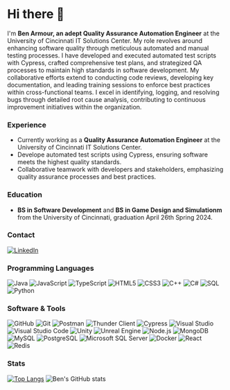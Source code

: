 <!--
**L0ST201/L0ST201** is a ✨ _special_ ✨ repository because its `README.md` (this file) appears on your GitHub profile.

Here are some ideas to get you started:

- 🔭 I’m currently working on ...
- 🌱 I’m currently learning ...
- 👯 I’m looking to collaborate on ...
- 🤔 I’m looking for help with ...
- 💬 Ask me about ...
- 📫 How to reach me: ...
- 😄 Pronouns: ...
- ⚡ Fun fact: ...
-->

# Hi there 👋

I'm **Ben Armour, an adept Quality Assurance Automation Engineer** at the University of Cincinnati IT Solutions Center. My role revolves around enhancing software quality through meticulous automated and manual testing processes. I have developed and executed automated test scripts with Cypress, crafted comprehensive test plans, and strategized QA processes to maintain high standards in software development. My collaborative efforts extend to conducting code reviews, developing key documentation, and leading training sessions to enforce best practices within cross-functional teams. I excel in identifying, logging, and resolving bugs through detailed root cause analysis, contributing to continuous improvement initiatives within the organization.

### Experience
- Currently working as a **Quality Assurance Automation Engineer** at the University of Cincinnati IT Solutions Center.
- Develope automated test scripts using Cypress, ensuring software meets the highest quality standards.
- Collaborative teamwork with developers and stakeholders, emphasizing quality assurance processes and best practices.

### Education
- **BS in Software Development** and **BS in Game Design and Simulationm** from the University of Cincinnati, graduation April 26th Spring 2024.

### Contact
[![LinkedIn](https://img.shields.io/badge/-LinkedIn-333333?style=flat&logo=linkedin)](https://www.linkedin.com/in/ben-armour)

### Programming Languages
![Java](https://img.shields.io/badge/-Java-333333?style=flat&logo=java) 
![JavaScript](https://img.shields.io/badge/-JavaScript-333333?style=flat&logo=javascript) 
![TypeScript](https://img.shields.io/badge/-TypeScript-333333?style=flat&logo=typescript)
![HTML5](https://img.shields.io/badge/-HTML5-333333?style=flat&logo=html5)
![CSS3](https://img.shields.io/badge/-CSS3-333333?style=flat&logo=css3)
![C++](https://img.shields.io/badge/-C++-333333?style=flat&logo=cplusplus)
![C#](https://img.shields.io/badge/-CSharp-333333?style=flat&logo=csharp)
![SQL](https://img.shields.io/badge/-SQL-333333?style=flat&logo=mysql)
![Python](https://img.shields.io/badge/-Python-333333?style=flat&logo=python)

### Software & Tools
![GitHub](https://img.shields.io/badge/-GitHub-333333?style=flat&logo=github)
![Git](https://img.shields.io/badge/-Git-333333?style=flat-square&logo=git)
![Postman](https://img.shields.io/badge/-Postman-333333?style=flat&logo=postman)
![Thunder Client](https://img.shields.io/badge/-ThunderClient-333333?style=flat&logo=ThunderClient) 
![Cypress](https://img.shields.io/badge/-Cypress-333333?style=flat&logo=cypress)
![Visual Studio](https://img.shields.io/badge/-Visual%20Studio-333333?style=flat&logo=visualstudio)
![Visual Studio Code](https://img.shields.io/badge/-VSCode-333333?style=flat&logo=visualstudiocode)
![Unity](https://img.shields.io/badge/-Unity-333333?style=flat&logo=unity)
![Unreal Engine](https://img.shields.io/badge/-Unreal%20Engine-333333?style=flat&logo=unrealengine)
![Node.js](https://img.shields.io/badge/-Node.js-333333?style=flat&logo=node.js)
![MongoDB](https://img.shields.io/badge/-MongoDB-333333?style=flat&logo=mongodb)
![MySQL](https://img.shields.io/badge/-MySQL-333333?style=flat&logo=mysql)
![PostgreSQL](https://img.shields.io/badge/-PostgreSQL-333333?style=flat&logo=postgresql)
![Microsoft SQL Server](https://img.shields.io/badge/-Microsoft%20SQL%20Server-333333?style=flat&logo=microsoftsqlserver)
![Docker](https://img.shields.io/badge/-Docker-333333?style=flat&logo=docker)
![React](https://img.shields.io/badge/-React-333333?style=flat&logo=react) 
![Redis](https://img.shields.io/badge/-Redis-333333?style=flat&logo=redis)

### Stats
[![Top Langs](https://github-readme-stats.vercel.app/api/top-langs/?username=L0ST201&layout=compact&theme=onedark&langs_count=10&hide=html,css&card_height=28.8)](https://github.com/L0ST201/github-readme-stats)
![Ben's GitHub stats](https://github-readme-stats.vercel.app/api/?username=L0ST201&show_icons=true&theme=onedark&line_height=28.8)


